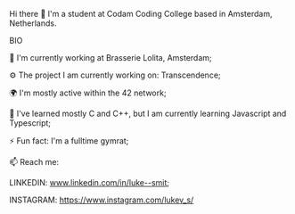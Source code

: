 Hi there 👋
I'm a student at Codam Coding College based in Amsterdam, Netherlands.

BIO

🏢 I'm currently working at Brasserie Lolita, Amsterdam;

⚙️  The project I am currently working on: Transcendence;

🌍 I'm mostly active within the 42 network;

🌱 I've learned mostly C and C++, but I am currently learning Javascript and Typescript;

⚡️ Fun fact: I'm a fulltime gymrat;

📫 Reach me:

LINKEDIN: www.linkedin.com/in/luke--smit;

INSTAGRAM: https://www.instagram.com/lukev_s/
